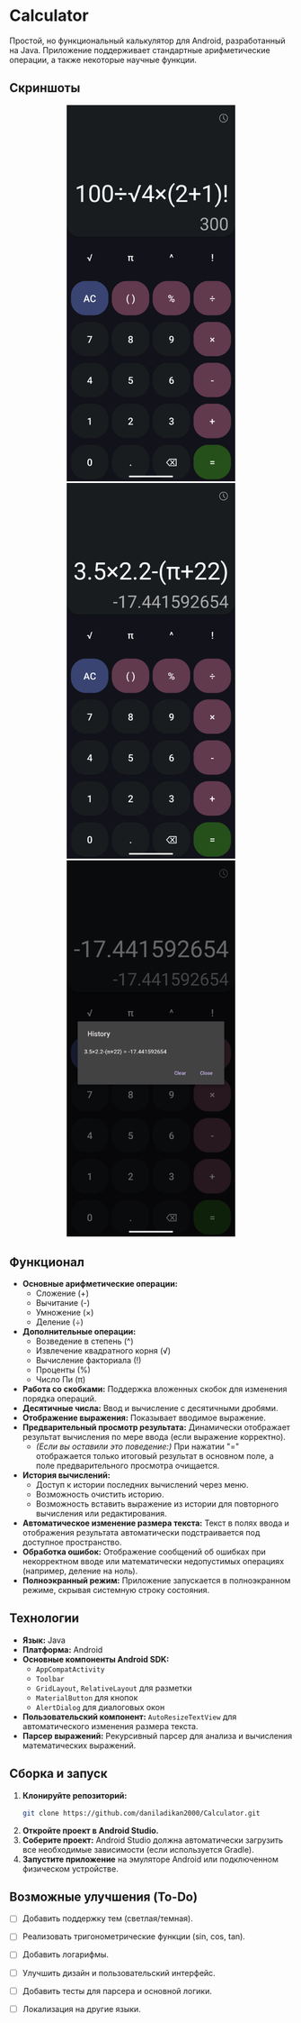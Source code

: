 # Calculator

Простой, но функциональный калькулятор для Android, разработанный на Java. Приложение поддерживает стандартные арифметические операции, а также некоторые научные функции.

## Скриншоты

<p align="center">
  <img src="1.png" alt="Скриншот 1" width="300"/>
  <img src="2.png" alt="Скриншот 2" width="300"/>
  <img src="3.png" alt="Скриншот 3" width="300"/>
</p>

## Функционал

*   **Основные арифметические операции:**
    *   Сложение (+)
    *   Вычитание (-)
    *   Умножение (×)
    *   Деление (÷)
*   **Дополнительные операции:**
    *   Возведение в степень (^)
    *   Извлечение квадратного корня (√)
    *   Вычисление факториала (!)
    *   Проценты (%)
    *   Число Пи (π)
*   **Работа со скобками:** Поддержка вложенных скобок для изменения порядка операций.
*   **Десятичные числа:** Ввод и вычисление с десятичными дробями.
*   **Отображение выражения:** Показывает вводимое выражение.
*   **Предварительный просмотр результата:** Динамически отображает результат вычисления по мере ввода (если выражение корректно).
    *   *(Если вы оставили это поведение:)* При нажатии "=" отображается только итоговый результат в основном поле, а поле предварительного просмотра очищается.
*   **История вычислений:**
    *   Доступ к истории последних вычислений через меню.
    *   Возможность очистить историю.
    *   Возможность вставить выражение из истории для повторного вычисления или редактирования.
*   **Автоматическое изменение размера текста:** Текст в полях ввода и отображения результата автоматически подстраивается под доступное пространство.
*   **Обработка ошибок:** Отображение сообщений об ошибках при некорректном вводе или математически недопустимых операциях (например, деление на ноль).
*   **Полноэкранный режим:** Приложение запускается в полноэкранном режиме, скрывая системную строку состояния.

## Технологии

*   **Язык:** Java
*   **Платформа:** Android
*   **Основные компоненты Android SDK:**
    *   `AppCompatActivity`
    *   `Toolbar`
    *   `GridLayout`, `RelativeLayout` для разметки
    *   `MaterialButton` для кнопок
    *   `AlertDialog` для диалоговых окон
*   **Пользовательский компонент:** `AutoResizeTextView` для автоматического изменения размера текста.
*   **Парсер выражений:** Рекурсивный парсер для анализа и вычисления математических выражений.

## Сборка и запуск

1.  **Клонируйте репозиторий:**
    ```bash
    git clone https://github.com/daniladikan2000/Calculator.git
    ```
2.  **Откройте проект в Android Studio.**
3.  **Соберите проект:** Android Studio должна автоматически загрузить все необходимые зависимости (если используется Gradle).
4.  **Запустите приложение** на эмуляторе Android или подключенном физическом устройстве.

## Возможные улучшения (To-Do)

*   [ ] Добавить поддержку тем (светлая/темная).
*   [ ] Реализовать тригонометрические функции (sin, cos, tan).
*   [ ] Добавить логарифмы.
*   [ ] Улучшить дизайн и пользовательский интерфейс.
*   [ ] Добавить тесты для парсера и основной логики.
*   [ ] Локализация на другие языки.

